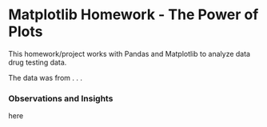 # Matplotlib Homework - The Power of Plots

This homework/project works with Pandas and Matplotlib to analyze data drug testing data.

The data was from . . .

### Observations and Insights

here